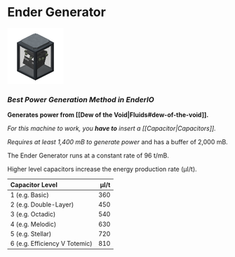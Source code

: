 # Ender Generator
![](renders/ender_generator.png)

### *Best Power Generation Method in EnderIO*

**Generates power from [[Dew of the Void|Fluids#dew-of-the-void]].**

*For this machine to work, you **have to** insert a [[Capacitor|Capacitors]].*

*Requires at least 1,400 mB to generate power* and has a buffer of 2,000 mB.

The Ender Generator runs at a constant rate of 96 t/mB.

Higher level capacitors increase the energy production rate (µI/t).

| Capacitor Level              | µI/t |
| :--------------------------- | ---: |
| 1 (e.g. Basic)                |  360 |
| 2 (e.g. Double-Layer)         |  450 |
| 3 (e.g. Octadic)              |  540 |
| 4 (e.g. Melodic)              |  630 |
| 5 (e.g. Stellar)              |  720 |
| 6 (e.g. Efficiency V Totemic) |  810 |